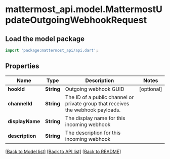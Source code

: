 # mattermost_api.model.MattermostUpdateOutgoingWebhookRequest

## Load the model package
```dart
import 'package:mattermost_api/api.dart';
```

## Properties
Name | Type | Description | Notes
------------ | ------------- | ------------- | -------------
**hookId** | **String** | Outgoing webhook GUID | [optional] 
**channelId** | **String** | The ID of a public channel or private group that receives the webhook payloads. | 
**displayName** | **String** | The display name for this incoming webhook | 
**description** | **String** | The description for this incoming webhook | 

[[Back to Model list]](../README.md#documentation-for-models) [[Back to API list]](../README.md#documentation-for-api-endpoints) [[Back to README]](../README.md)


